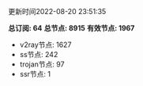 更新时间2022-08-20 23:51:35

**总订阅: 64**
**总节点: 8915**
**有效节点: 1967**
- v2ray节点: 1627
- ss节点: 242
- trojan节点: 97
- ssr节点: 1
